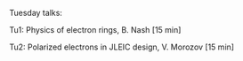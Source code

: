 Tuesday talks:

Tu1: Physics of electron rings, B. Nash [15 min]

Tu2: Polarized electrons in JLEIC design, V. Morozov [15 min]
